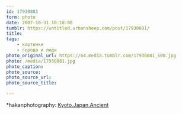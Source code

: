 ```yaml
---
id: 17930881
form: photo
date: 2007-10-31 10:18:00
tumblr: https://untitled.urbansheep.com/post/17930881/
title:
tags:
    - картинки
    - города и люди
photo_original_url: https://64.media.tumblr.com/17930881_500.jpg
photo: /media/17930881.jpg
photo_caption: 
photo_source:
photo_source_url:
photo_source_title:

---
```


<p>*hakanphotography: <a href="http://hakanphotography.deviantart.com/art/Kyoto-Japan-Ancient-14236743">Kyoto.Japan.Ancient</a></p>
